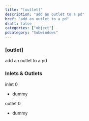 ```yaml
---
title: "[outlet]"
description: "add an outlet to a pd"
bref: "add an outlet to a pd"
draft: false
categories: ["object"]
pdcategory: "Subwindows"
---
```


### [outlet]

add an outlet to a pd

### Inlets & Outlets

inlet 0

 - dummy

outlet 0

 - dummy
 
